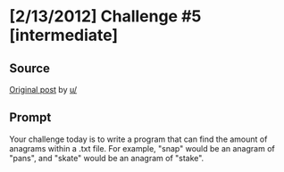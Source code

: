 # [2/13/2012] Challenge #5 [intermediate]

## Source

[Original post](https://old.reddit.com/r/dailyprogrammer/comments/pnhtj/2132012_challenge_5_intermediate/) by [u/]()

## Prompt

Your challenge today is to write a program that can find the amount of anagrams within a .txt file. For example, "snap" would be an anagram of "pans", and "skate" would be an anagram of "stake".
